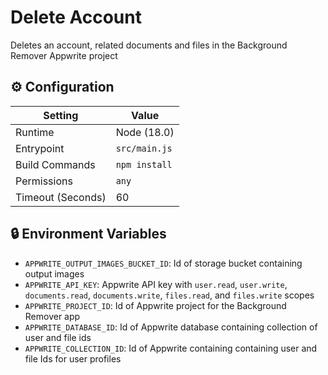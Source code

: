 # Delete Account

Deletes an account, related documents and files in the Background Remover Appwrite project

## ⚙️ Configuration

| Setting           | Value         |
|-------------------|---------------|
| Runtime           | Node (18.0)   |
| Entrypoint        | `src/main.js` |
| Build Commands    | `npm install` |
| Permissions       | `any`         |
| Timeout (Seconds) | 60            |

## 🔒 Environment Variables

- `APPWRITE_OUTPUT_IMAGES_BUCKET_ID`: Id of storage bucket containing output images
- `APPWRITE_API_KEY`: Appwrite API key with `user.read`, `user.write`, `documents.read`, `documents.write`, `files.read`, and `files.write` scopes
- `APPWRITE_PROJECT_ID`: Id of Appwrite project for the Background Remover app
- `APPWRITE_DATABASE_ID`: Id of Appwrite database containing collection of user and file ids
- `APPWRITE_COLLECTION_ID`: Id of Appwrite containing containing user and file Ids for user profiles
